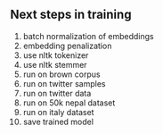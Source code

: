 ## Next steps in training

1. batch normalization of embeddings
2. embedding penalization
3. use nltk tokenizer
4. use nltk stemmer
5. run on brown corpus
6. run on twitter samples
7. run on twitter data
8. run on 50k nepal dataset
9. run on italy dataset
10. save trained model